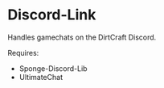 # Discord-Link
Handles gamechats on the DirtCraft Discord.

Requires:
- Sponge-Discord-Lib
- UltimateChat
